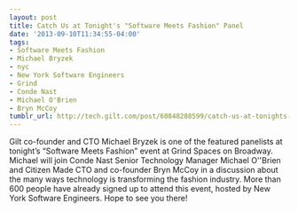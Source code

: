 ```yaml
---
layout: post
title: Catch Us at Tonight's "Software Meets Fashion" Panel
date: '2013-09-10T11:34:55-04:00'
tags:
- Software Meets Fashion
- Michael Bryzek
- nyc
- New York Software Engineers
- Grind
- Conde Nast
- Michael O'Brien
- Bryn McCoy
tumblr_url: http://tech.gilt.com/post/60848288599/catch-us-at-tonights-software-meets-fashion
---
```



Gilt co-founder and CTO Michael Bryzek is one of the featured panelists at tonight’s “Software Meets Fashion” event at Grind Spaces on Broadway. Michael will join Conde Nast Senior Technology Manager Michael O''Brien and Citizen Made CTO and co-founder Bryn McCoy in a discussion about the many ways technology is transforming the fashion industry. More than 600 people have already signed up to attend this event, hosted by New York Software Engineers. Hope to see you there!
